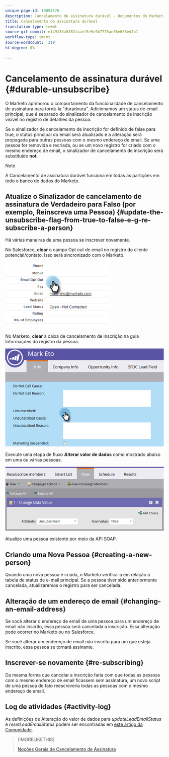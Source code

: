 ```yaml
---
unique-page-id: 10094576
description: Cancelamento de assinatura durável - Documentos do Marketing - Documentação do produto
title: Cancelamento de assinatura durável
translation-type: tm+mt
source-git-commit: e149133a5383faaef5e9c9b7775ae36e633ed7b1
workflow-type: tm+mt
source-wordcount: '319'
ht-degree: 0%

---
```



# Cancelamento de assinatura durável {#durable-unsubscribe}

O Marketo aprimorou o comportamento da funcionalidade de cancelamento de assinatura para torná-la &quot;duradoura&quot;. Adicionamos um status de email principal, que é separado do sinalizador de cancelamento de inscrição visível no registro de detalhes da pessoa.

Se o sinalizador de cancelamento de inscrição for definido de false para true, o status principal do email será atualizado e a alteração será propagada para outras pessoas com o mesmo endereço de email. Se uma pessoa for removida e recriada, ou se um novo registro for criado com o mesmo endereço de email, o sinalizador de cancelamento de inscrição será substituído **not**.

>[!NOTE]
>
>A Cancelamento de assinatura durável funciona em todas as partições em todo o banco de dados do Marketo.

## Atualize o Sinalizador de cancelamento de assinatura de Verdadeiro para Falso (por exemplo, Reinscreva uma Pessoa) {#update-the-unsubscribe-flag-from-true-to-false-e-g-re-subscribe-a-person}

Há várias maneiras de uma pessoa se inscrever novamente.

No Salesforce, **clear** o campo Opt out de email no registro do cliente potencial/contato. Isso será sincronizado com o Marketo.

![](assets/one.png)

No Marketo, **clear** a caixa de cancelamento de inscrição na guia Informações do registro da pessoa.

![](assets/two.png)

Execute uma etapa de fluxo **Alterar valor de dados** como mostrado abaixo em uma ou várias pessoas.

![](assets/three.png)

Atualize uma pessoa existente por meio da API SOAP.

## Criando uma Nova Pessoa {#creating-a-new-person}

Quando uma nova pessoa é criada, o Marketo verifica-a em relação à tabela de status de e-mail principal. Se a pessoa tiver sido anteriormente cancelada, atualizaremos o registro para ser cancelada.

## Alteração de um endereço de email {#changing-an-email-address}

Se você alterar o endereço de email de uma pessoa para um endereço de email não inscrito, essa pessoa será cancelada a inscrição. Essa alteração pode ocorrer no Marketo ou no Salesforce.

Se você alterar um endereço de email não inscrito para um que esteja inscrito, essa pessoa se tornará assinante.

## Inscrever-se novamente {#re-subscribing}

Da mesma forma que cancelar a inscrição faria com que todas as pessoas com o mesmo endereço de email ficassem sem assinatura, um novo script de uma pessoa de fato reescreveria todas as pessoas com o mesmo endereço de email.

## Log de atividades {#activity-log}

As definições de Alteração do valor de dados para *updateLeadEmailStatus* e *resetLeadEmailStatus* podem ser encontradas em [este artigo da Comunidade](http://nation.marketo.com/t5/Knowledgebase/Durable-Unsubscribe-Activity-Log/ta-p/252688).

>[!MORELIKETHIS]
>
>[Noções Gerais de Cancelamento de Assinatura](understanding-unsubscribe.md)


